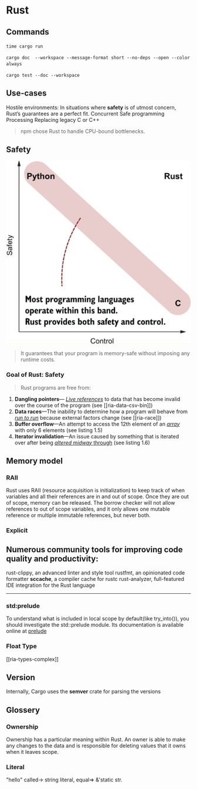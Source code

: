 # Rust

## Commands

`time cargo run`

`cargo doc  --workspace --message-format short --no-deps --open --color always`

`cargo test --doc --workspace`

## Use-cases

Hostile environments: In situations where **safety** is of utmost concern, Rust’s guarantees are a perfect fit.
Concurrent
Safe programming
Processing
Replacing legacy C or C++
> npm chose Rust to handle CPU-bound bottlenecks.

## Safety

![safetay-control](./assets/images/Screenshot%20from%202022-12-14%2017-53-56.png)

> It guarantees that your program is memory-safe without imposing any runtime costs.

### Goal of Rust: Safety

> Rust programs are free from:

1. **Dangling pointers**— <u>_Live references_</u> to data that has become invalid over the course of the program (see [[ria-data-csv-bin]])
2. **Data races**—The inability to determine how a program will behave from <u>_run to run_</u> because external factors change (see [[ria-race]])
3. **Buffer overflow**—An attempt to access the 12th element of an <u>_array_</u> with only 6 elements (see listing 1.5)
4. **Iterator invalidation**—An issue caused by something that is iterated over after being <u>_altered midway_ through</u> (see listing 1.6)

## Memory model

### RAII

Rust uses RAII (resource acquisition is initialization) to keep track of when variables and all their references are in and out of scope. Once they are out of scope, memory can be released. The borrow checker will not allow references to out of scope variables, and it only allows one mutable reference or multiple immutable references, but never both.

### Explicit

## Numerous community tools for improving code quality and productivity:

rust-clippy, an advanced linter and style tool
rustfmt, an opinionated code formatter
**sccache**, a compiler cache for rustc
rust-analyzer, full-featured IDE integration for the Rust language

---

### std:prelude

To understand what is included in local scope by default(like try_into()), you should investigate the std::prelude module. Its documentation is available online at [prelude](https://doc.rust-lang.org/std/prelude/index.html)




### Float Type

[[ria-types-complex]]

## Version

Internally, Cargo uses the **semver** crate for parsing the versions

## Glossery

### Ownership
Ownership has a particular meaning within Rust. An owner is able to make any changes to the data and is responsible for deleting values that it owns when it leaves scope.

### Literal
"hello" called-> string literal, equal=> &'static str.

